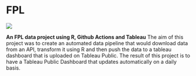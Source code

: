 # FPL
![](https://fantasy.premierleague.com/img/share/facebook-share.png)

**An FPL data project using R, Github Actions and Tableau**
The aim of this project was to create an automated data pipeline that would download data from an API, transform it using R and then push the data to a tableau dashboard that is uploaded on Tableau Public. The result of this project is to have a Tableau Public Dashboard that updates automatically on a daily basis. 
